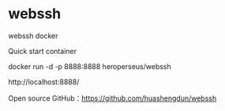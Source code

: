 # webssh
webssh docker

Quick start container

docker run -d -p 8888:8888 heroperseus/webssh

http://localhost:8888/

Open source GitHub：https://github.com/huashengdun/webssh
